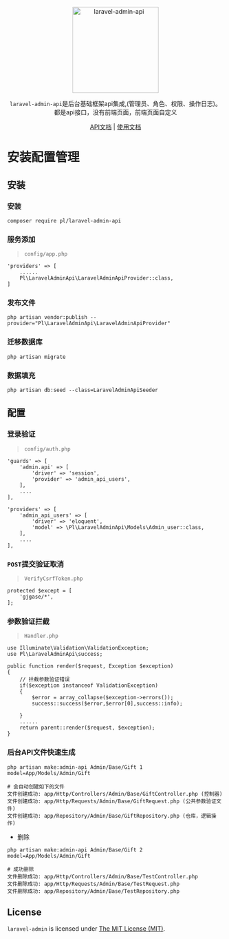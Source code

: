 <p align="center">
<a href="http://laravel-admin-api.plasr.cn/">
<img src="http://test.plasr.cn/img/laravel-admin-api-logo.jpg" width="200" alt="laravel-admin-api">
</a>
<p align="center"><code>laravel-admin-api</code>是后台基础框架api集成,(管理员、角色、权限、操作日志)。都是api接口，没有前端页面，前端页面自定义</p>

<p align="center">
<a href="https://www.eolinker.com/#/share/index?shareCode=KUgsLJ">API文档</a> | 
<a href="http://laravel-admin-api.plasr.cn/">使用文档</a>
</p>


# 安装配置管理

## 安装

### 安装
```
composer require pl/laravel-admin-api
```

### 服务添加

> `config/app.php`

```
'providers' => [
    ......
    Pl\LaravelAdminApi\LaravelAdminApiProvider::class,
]
```

### 发布文件
```
php artisan vendor:publish --provider="Pl\LaravelAdminApi\LaravelAdminApiProvider"
```

### 迁移数据库
```
php artisan migrate
```

### 数据填充
```
php artisan db:seed --class=LaravelAdminApiSeeder
```

## 配置

### 登录验证
> `config/auth.php`
```
'guards' => [
    'admin.api' => [
        'driver' => 'session',
        'provider' => 'admin_api_users',
    ],
    ....
],

'providers' => [
    'admin_api_users' => [
        'driver' => 'eloquent',
        'model' => \Pl\LaravelAdminApi\Models\Admin_user::class,
    ],
    ....
],
```

### `POST`提交验证取消
> `VerifyCsrfToken.php`
```
protected $except = [
    'gjgase/*',
];
```

### 参数验证拦截
>`Handler.php`
```
use Illuminate\Validation\ValidationException;
use Pl\LaravelAdminApi\success;

public function render($request, Exception $exception)
{
    // 拦截参数验证错误
    if($exception instanceof ValidationException)
    {
        $error = array_collapse($exception->errors());
        success::success($error,$error[0],success::info);

    }
    ......
    return parent::render($request, $exception);
}
```

### 后台API文件快速生成
```
php artisan make:admin-api Admin/Base/Gift 1 model=App/Models/Admin/Gift

# 会自动创建如下的文件
文件创建成功: app/Http/Controllers/Admin/Base/GiftController.php (控制器)
文件创建成功: app/Http/Requests/Admin/Base/GiftRequest.php (公共参数验证文件)
文件创建成功: app/Repository/Admin/Base/GiftRepository.php (仓库，逻辑操作)
```

- 删除
```
php artisan make:admin-api Admin/Base/Gift 2 model=App/Models/Admin/Gift

# 成功删除
文件删除成功: app/Http/Controllers/Admin/Base/TestController.php
文件删除成功: app/Http/Requests/Admin/Base/TestRequest.php
文件删除成功: app/Repository/Admin/Base/TestRepository.php

```

License
------------
`laravel-admin` is licensed under [The MIT License (MIT)](LICENSE).
